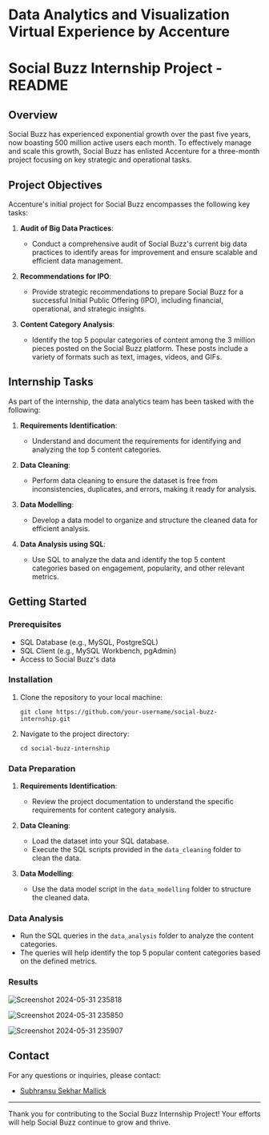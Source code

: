 # Data Analytics and Visualization Virtual Experience by Accenture
 # Social Buzz Internship Project - README

## Overview
Social Buzz has experienced exponential growth over the past five years, now boasting 500 million active users each month. To effectively manage and scale this growth, Social Buzz has enlisted Accenture for a three-month project focusing on key strategic and operational tasks.

## Project Objectives
Accenture's initial project for Social Buzz encompasses the following key tasks:

1. **Audit of Big Data Practices**:
   - Conduct a comprehensive audit of Social Buzz's current big data practices to identify areas for improvement and ensure scalable and efficient data management.

2. **Recommendations for IPO**:
   - Provide strategic recommendations to prepare Social Buzz for a successful Initial Public Offering (IPO), including financial, operational, and strategic insights.

3. **Content Category Analysis**:
   - Identify the top 5 popular categories of content among the 3 million pieces posted on the Social Buzz platform. These posts include a variety of formats such as text, images, videos, and GIFs.

## Internship Tasks
As part of the internship, the data analytics team has been tasked with the following:

1. **Requirements Identification**:
   - Understand and document the requirements for identifying and analyzing the top 5 content categories.
   
2. **Data Cleaning**:
   - Perform data cleaning to ensure the dataset is free from inconsistencies, duplicates, and errors, making it ready for analysis.

3. **Data Modelling**:
   - Develop a data model to organize and structure the cleaned data for efficient analysis.

4. **Data Analysis using SQL**:
   - Use SQL to analyze the data and identify the top 5 content categories based on engagement, popularity, and other relevant metrics.

## Getting Started

### Prerequisites
- SQL Database (e.g., MySQL, PostgreSQL)
- SQL Client (e.g., MySQL Workbench, pgAdmin)
- Access to Social Buzz's data

### Installation
1. Clone the repository to your local machine:
   ```
   git clone https://github.com/your-username/social-buzz-internship.git
   ```
2. Navigate to the project directory:
   ```
   cd social-buzz-internship
   ```

### Data Preparation
1. **Requirements Identification**:
   - Review the project documentation to understand the specific requirements for content category analysis.

2. **Data Cleaning**:
   - Load the dataset into your SQL database.
   - Execute the SQL scripts provided in the `data_cleaning` folder to clean the data.

3. **Data Modelling**:
   - Use the data model script in the `data_modelling` folder to structure the cleaned data.

### Data Analysis
- Run the SQL queries in the `data_analysis` folder to analyze the content categories.
- The queries will help identify the top 5 popular content categories based on the defined metrics.

### Results
![Screenshot 2024-05-31 235818](https://github.com/mallicksubhransu/Data-Analytics-and-Visualization-Virtual-Experience-by-Accenture/assets/114018899/e0f9ff10-c208-4e50-9e84-aa4ee91fb13f)

![Screenshot 2024-05-31 235850](https://github.com/mallicksubhransu/Data-Analytics-and-Visualization-Virtual-Experience-by-Accenture/assets/114018899/dc36c134-835d-4fc5-a1e1-d90a441ee26e)

![Screenshot 2024-05-31 235907](https://github.com/mallicksubhransu/Data-Analytics-and-Visualization-Virtual-Experience-by-Accenture/assets/114018899/c4246ecf-6eaf-4da5-931c-aa914cc4a792)



## Contact
For any questions or inquiries, please contact:
- [Subhransu Sekhar Mallick](mailto:mallicksubhransu@gmail.com)

---

Thank you for contributing to the Social Buzz Internship Project! Your efforts will help Social Buzz continue to grow and thrive.
